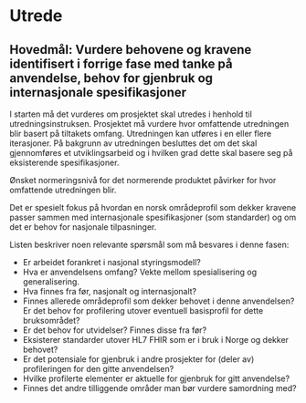 # Utrede

## Hovedmål: Vurdere behovene og kravene identifisert i forrige fase med tanke på anvendelse, behov for gjenbruk og internasjonale spesifikasjoner

I starten må det vurderes om prosjektet skal utredes i henhold til utredningsinstruksen. Prosjektet må vurdere hvor omfattende utredningen blir basert på tiltakets omfang. Utredningen kan utføres i en eller flere iterasjoner. På bakgrunn av utredningen besluttes det om det skal gjennomføres et utviklingsarbeid og i hvilken grad dette skal basere seg på eksisterende spesifikasjoner.

Ønsket normeringsnivå for det normerende produktet påvirker for hvor omfattende utredningen blir.

Det er spesielt fokus på hvordan en norsk områdeprofil som dekker kravene passer sammen med internasjonale spesifikasjoner (som standarder) og om det er behov for nasjonale tilpasninger.

Listen beskriver noen relevante spørsmål som må besvares i denne fasen:

* Er arbeidet forankret i nasjonal styringsmodell?
* Hva er anvendelsens omfang?  Vekte mellom spesialisering og generalisering.
* Hva finnes fra før, nasjonalt og internasjonalt?
* Finnes allerede områdeprofil som dekker behovet i denne anvendelsen? Er det behov for profilering utover eventuell basisprofil for dette bruksområdet?
* Er det behov for utvidelser? Finnes disse fra før?
* Eksisterer standarder utover HL7 FHIR som er i bruk i Norge og dekker behovet?
* Er det potensiale for gjenbruk i andre prosjekter for (deler av) profileringen for den gitte anvendelsen?
* Hvilke profilerte elementer er aktuelle for gjenbruk for gitt anvendelse?
* Finnes det andre tilliggende områder man bør vurdere samordning med?

